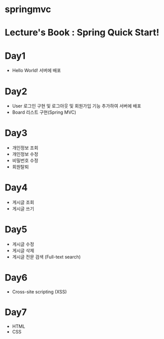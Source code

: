 # springmvc

# Lecture's Book : Spring Quick Start!

# Day1
- Hello World! 서버에 배포
# Day2
- User 로그인 구현 및 로그아웃 및 회원가입 기능 추가하여 서버에 배포
- Board 리스트 구현(Spring MVC)
# Day3
- 개인정보 조회
- 개인정보 수정
- 비밀번호 수정
- 회원탈퇴
# Day4
- 게시글 조회
- 게시글 쓰기
# Day5
- 게시글 수정
- 게시글 삭제
- 게시글 전문 검색 (Full-text search)
# Day6
- Cross-site scripting (XSS)
# Day7
- HTML
- CSS



